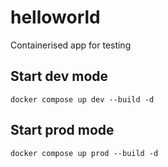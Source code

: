 # helloworld
Containerised app for testing

## Start dev mode

```
docker compose up dev --build -d
```

## Start prod mode

```
docker compose up prod --build -d
```
